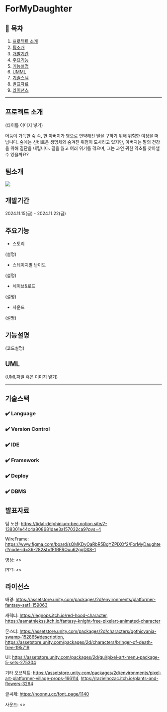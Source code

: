 # ForMyDaughter

## 📖 목차
1. [프로젝트 소개](#프로젝트-소개)
2. [팀소개](#팀소개)
3. [개발기간](#개발기간)
4. [주요기능](#주요기능)
5. [기능설명](#기능설명)
6. [UMML](#uml)
7. [기술스택](#기술스택)
8. [발표자료](#발표자료)
9. [라이선스](#라이선스)

---  
## 프로젝트 소개
(타이틀 이미지 넣기)


어둠이 가득한 숲 속, 한 아버지가 병으로 연약해진 딸을 구하기 위해 위험한 여정을 떠납니다. 숲에는 신비로운 생명체와 숨겨진 위험이 도사리고 있지만, 아버지는 딸의 건강을 위해 결단을 내립니다. 길을 잃고 여러 위기를 겪으며, 그는 과연 귀한 약초를 찾아낼 수 있을까요?

## 팀소개
<a href="https://github.com/new-Tower-of-Babel/ForMyDaughter/graphs/contributors">
<img src = "https://contrib.rocks/image?repo=new-Tower-of-Babel/ForMyDaughter">
</a>

## 개발기간
2024.11.15(금) - 2024.11.22(금)

## 주요기능

- 스토리


(설명)


- 스테이지별 난이도


(설명)


- 세이브&로드


(설명)


- 사운드


(설명)

## 기능설명

(코드설명)

## UML

(UML파일 혹은 이미지 넣기)

---
## 기술스택

### ✔️ Language


### ✔️ Version Control

### ✔️ IDE

### ✔️ Framework

### ✔️ Deploy


### ✔️  DBMS

## 발표자료

팀 노션: <https://tidal-delphinium-bec.notion.site/7-138301e44c4a808681dae3a157032ca9?pvs=4>


WireFrame: <https://www.figma.com/board/sQMKDyOaRbR5BgYZPlXOf2/ForMyDaughter?node-id=36-282&t=fFfRFROuu62ggDX8-1>


영상: <>


PPT: <>


## 라이선스


배경: <https://assetstore.unity.com/packages/2d/environments/platformer-fantasy-set1-159063>


캐릭터: <https://legnops.itch.io/red-hood-character>, <https://aamatniekss.itch.io/fantasy-knight-free-pixelart-animated-character>


몬스터: <https://assetstore.unity.com/packages/2d/characters/gothicvania-swamp-152865#description>, <https://assetstore.unity.com/packages/2d/characters/bringer-of-death-free-195719>


UI: <https://assetstore.unity.com/packages/2d/gui/pixel-art-menu-package-5-sets-275304>


기타 오브젝트: <https://assetstore.unity.com/packages/2d/environments/pixel-art-platformer-village-props-166114>, <https://razielnozac.itch.io/plants-and-flowers-3264>


글씨체: <https://noonnu.cc/font_page/1140>


사운드: <>
